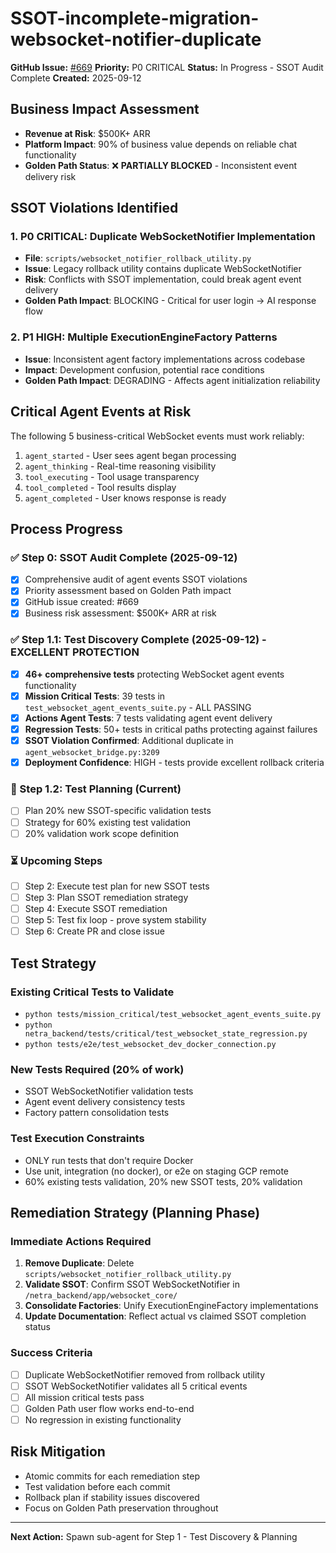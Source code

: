 # SSOT-incomplete-migration-websocket-notifier-duplicate

**GitHub Issue:** [#669](https://github.com/netra-systems/netra-apex/issues/669)
**Priority:** P0 CRITICAL
**Status:** In Progress - SSOT Audit Complete
**Created:** 2025-09-12

## Business Impact Assessment
- **Revenue at Risk**: $500K+ ARR
- **Platform Impact**: 90% of business value depends on reliable chat functionality
- **Golden Path Status**: ❌ **PARTIALLY BLOCKED** - Inconsistent event delivery risk

## SSOT Violations Identified

### 1. P0 CRITICAL: Duplicate WebSocketNotifier Implementation
- **File**: `scripts/websocket_notifier_rollback_utility.py`
- **Issue**: Legacy rollback utility contains duplicate WebSocketNotifier
- **Risk**: Conflicts with SSOT implementation, could break agent event delivery
- **Golden Path Impact**: BLOCKING - Critical for user login → AI response flow

### 2. P1 HIGH: Multiple ExecutionEngineFactory Patterns
- **Issue**: Inconsistent agent factory implementations across codebase
- **Impact**: Development confusion, potential race conditions
- **Golden Path Impact**: DEGRADING - Affects agent initialization reliability

## Critical Agent Events at Risk
The following 5 business-critical WebSocket events must work reliably:
1. `agent_started` - User sees agent began processing
2. `agent_thinking` - Real-time reasoning visibility
3. `tool_executing` - Tool usage transparency
4. `tool_completed` - Tool results display
5. `agent_completed` - User knows response is ready

## Process Progress

### ✅ Step 0: SSOT Audit Complete (2025-09-12)
- [x] Comprehensive audit of agent events SSOT violations
- [x] Priority assessment based on Golden Path impact
- [x] GitHub issue created: #669
- [x] Business risk assessment: $500K+ ARR at risk

### ✅ Step 1.1: Test Discovery Complete (2025-09-12) - EXCELLENT PROTECTION
- [x] **46+ comprehensive tests** protecting WebSocket agent events functionality
- [x] **Mission Critical Tests**: 39 tests in `test_websocket_agent_events_suite.py` - ALL PASSING
- [x] **Actions Agent Tests**: 7 tests validating agent event delivery
- [x] **Regression Tests**: 50+ tests in critical paths protecting against failures
- [x] **SSOT Violation Confirmed**: Additional duplicate in `agent_websocket_bridge.py:3209`
- [x] **Deployment Confidence**: HIGH - tests provide excellent rollback criteria

### 🔄 Step 1.2: Test Planning (Current)
- [ ] Plan 20% new SSOT-specific validation tests
- [ ] Strategy for 60% existing test validation
- [ ] 20% validation work scope definition

### ⏳ Upcoming Steps
- [ ] Step 2: Execute test plan for new SSOT tests
- [ ] Step 3: Plan SSOT remediation strategy
- [ ] Step 4: Execute SSOT remediation
- [ ] Step 5: Test fix loop - prove system stability
- [ ] Step 6: Create PR and close issue

## Test Strategy

### Existing Critical Tests to Validate
- `python tests/mission_critical/test_websocket_agent_events_suite.py`
- `python netra_backend/tests/critical/test_websocket_state_regression.py`
- `python tests/e2e/test_websocket_dev_docker_connection.py`

### New Tests Required (20% of work)
- SSOT WebSocketNotifier validation tests
- Agent event delivery consistency tests
- Factory pattern consolidation tests

### Test Execution Constraints
- ONLY run tests that don't require Docker
- Use unit, integration (no docker), or e2e on staging GCP remote
- 60% existing tests validation, 20% new SSOT tests, 20% validation

## Remediation Strategy (Planning Phase)

### Immediate Actions Required
1. **Remove Duplicate**: Delete `scripts/websocket_notifier_rollback_utility.py`
2. **Validate SSOT**: Confirm SSOT WebSocketNotifier in `/netra_backend/app/websocket_core/`
3. **Consolidate Factories**: Unify ExecutionEngineFactory implementations
4. **Update Documentation**: Reflect actual vs claimed SSOT completion status

### Success Criteria
- [ ] Duplicate WebSocketNotifier removed from rollback utility
- [ ] SSOT WebSocketNotifier validates all 5 critical events
- [ ] All mission critical tests pass
- [ ] Golden Path user flow works end-to-end
- [ ] No regression in existing functionality

## Risk Mitigation
- Atomic commits for each remediation step
- Test validation before each commit
- Rollback plan if stability issues discovered
- Focus on Golden Path preservation throughout

---

**Next Action:** Spawn sub-agent for Step 1 - Test Discovery & Planning